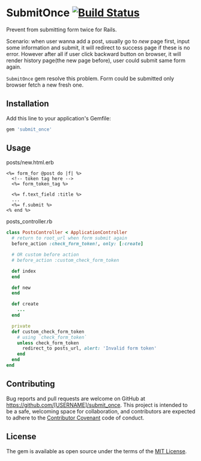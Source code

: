 # SubmitOnce [![Build Status](https://travis-ci.org/bastengao/submit_once.svg?branch=master)](https://travis-ci.org/bastengao/submit_once)

Prevent from submitting form twice for Rails.

Scenario: when user wanna add a post, usually go to *new* page first, input some information and submit,
it will redirect to success page if these is no error. However after all if user click backward button on browser, it will render history page(the new page before), user could submit same form again.

`SubmitOnce` gem resolve this problem. Form could be submitted only browser fetch a new fresh one.

## Installation

Add this line to your application's Gemfile:

```ruby
gem 'submit_once'
```

## Usage

posts/new.html.erb
```erb
<%= form_for @post do |f| %>
  <!-- token tag here -->
  <%= form_token_tag %>

  <%= f.text_field :title %>
  ...
  <%= f.submit %>
<% end %>
```

posts_controller.rb
```ruby
class PostsController < ApplicationController
  # return to root_url when form submit again
  before_action :check_form_token!, only: [:create]

  # OR custom before action
  # before_action :custom_check_form_token

  def index
  end

  def new
  end

  def create
    ...
  end

  private
  def custom_check_form_token
    # using `check_form_token`
    unless check_form_token
      redirect_to posts_url, alert: 'Invalid form token'
    end
  end
end
```

## Contributing

Bug reports and pull requests are welcome on GitHub at https://github.com/[USERNAME]/submit_once. This project is intended to be a safe, welcoming space for collaboration, and contributors are expected to adhere to the [Contributor Covenant](http://contributor-covenant.org) code of conduct.


## License

The gem is available as open source under the terms of the [MIT License](http://opensource.org/licenses/MIT).
